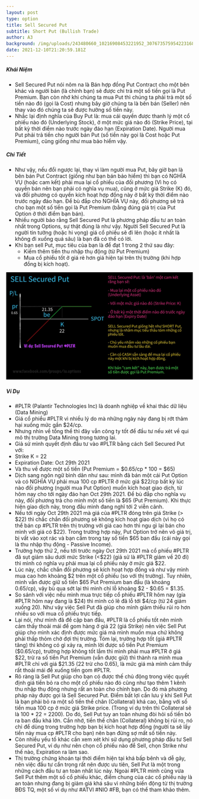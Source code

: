 ```yaml
---
layout: post
type: option
title: Sell Secured Put
subtitle: Short Put (Bullish Trade)
author: A3
background: /img/uploads/243480660_10216908453221952_3076735759542231685_n.jpeg
date: 2021-12-10T21:20:59.181Z
---
```

##### Khái Niệm

* Sell Secured Put nói nôm na là Bán hợp đồng Put Contract cho một bên khác và người bán (là chính bạn) sẽ được chi trả một số tiền gọi là Put Premium.
  Bạn còn nhớ khi chúng ta mua Put thì chúng ta phải trả một số tiền nào đó (gọi là Cost) nhưng bây giờ chúng ta là bên bán (Seller) nên thay vào đó chúng ta sẽ được hưởng số tiền này.
* Nhắc lại định nghĩa của Buy Put là: mua cái quyền được thanh lý một cổ phiếu nào đó (Underlying Stock), ở một mức giá nào đó (Strike Price), tại bất kỳ thời điểm nào trước ngày đáo hạn (Expiration Date). Người mua Put phải trả tiền cho người bán Put (số tiền này gọi là Cost hoặc Put Premium), cũng giống như mua bảo hiểm vậy.

##### Chi Tiết

* Như vậy, nếu đổi ngược lại, thay vì làm người mua Put, bây giờ bạn là bên bán Put Contract (giống như bạn bán bảo hiểm) thì bạn có NGHĨA VỤ (hoặc cam kết) phải mua lại cổ phiếu của đối phương (Vì họ có quyền bán nên bạn phải có nghĩa vụ mua), cũng ở mức giá Strike (K) đó, và đối phương có quyền kích hoạt hợp đồng này ở bất kỳ thời điểm nào trước ngày đáo hạn. Để bù đắp cho NGHĨA VỤ này, đối phương sẽ trả cho bạn một số tiền gọi là Put Premium (bằng đúng giá trị của Put Option ở thời điểm bạn bán).
* Nhiều người bảo rằng Sell Secured Put là phương pháp đầu tư an toàn nhất trong Options, sự thật đúng là như vậy. Người Sell Secured Put là người tin tưởng (hoặc hi vọng) giá cổ phiếu sẽ đi lên (hoặc ít nhất là không đi xuống quá sâu) là bạn đã có thể có lời.
* Khi bạn sell Put, mục tiêu của bạn là để đạt 1 trong 2 thứ sau đây:
  - Kiếm thêm tiền thu nhập thụ động (từ Put Premium)
  - Mua cổ phiểu tốt ở giá rẻ hơn giá hiện tại trên thị trường (khi hợp đồng bị kích hoạt).

![](/img/uploads/243480660_10216908453221952_3076735759542231685_n.jpeg)

##### Ví Dụ

* \#PLTR (Palantir Technologies Inc) là doanh nghiệp về khai thác dữ liệu (Data Mining)
* Giá cổ phiểu #PLTR vì nhiều lý do mà những ngày này đang bị rớt thảm hại xuống mức gần $24/cp.
* Nhưng nhìn về tổng thể thì đây vẫn công ty tốt để đầu tư nếu xét về qui mô thị trường Data Mining trong tương lai.
* Giả sử mình quyết định đầu tư vào #PLTR bằng cách Sell Secured Put với:
* Strike K = 22
* Expiration Date: Oct 29th 2021
* Và thu về được một số tiền (Put Premium = $0.65/cp * 100 = $65)
* Dịch sang ngôn ngữ bình dân như sau: mình đã bán một cái Put Option và có NGHĨA VỤ phải mua 100 cp #PLTR ở mức giá $22/cp bất kỳ lúc nào đối phương (người mua Put Option) muốn kích hoạt giao dịch, từ hôm nay cho tới ngày đáo hạn Oct 29th 2021. Để bù đắp cho nghĩa vụ này, đối phương trả cho mình một số tiền là $65 (Put Premium).
  Khi thực hiện giao dịch này, trong đầu mình đang nghĩ tới 2 viễn cảnh.
* Nếu tới ngày Oct 29th 2021 mà giá của #PLTR đóng trên giá Strike (> $22) thì chắc chắn đối phương sẽ không kích hoạt giao dịch (vì họ có thể bán cp #PLTR trên thị trường với giá cao hơn thì ngu gì lại bán cho mình với giá có $22). Trong trường hợp này, Put Option trở nên vô giá trị, bị vất vào xọt rác và bạn cầm trong tay số tiền $65 ban đầu (cái này gọi là thu nhập thụ động - Passive Income).
* Trường hợp thứ 2, nếu tới trước ngày Oct 29th 2021 mà cổ phiếu #PLTR đã sụt giảm sâu dưới mức Strike (<$22) (giả sử là #PLTR giảm về 20 đi) thì mình có nghĩa vụ phải mua lại cổ phiếu này ở mức giá $22.
* Lúc này, chắc chắn đối phương sẽ kích hoạt hợp đồng và như vậy mình mua cao hơn khoảng $2 trên một cổ phiếu (so với thị trường). Tuy nhiên, mình vẫn được giữ số tiền $65 Put Premium ban đầu (là khoảng 0.65/cp), vậy bù qua sớt lại thì mình chỉ lỗ khoảng $2 - $0.65 = $1.35.
* So sánh với việc nếu mình mua trực tiếp cổ phiếu #PLTR hôm nay (gía #PLTR hôm nay đang là $24) thì mình có lẽ đã lỗ tới $4/cp (từ 24 giảm xuống 20).
  Như vậy việc Sell Put đã giúp cho mình giảm thiểu rủi ro hơn nhiều so với mua cổ phiếu trực tiếp.
* Lại nói, như mình đã đề cập ban đầu, #PLTR là cổ phiếu tốt nên mình cảm thấy thoải mái để gom hàng ở giá 22 (giá Strike) nên việc Sell Put giúp cho mình xác định được mức giá mà mình muốn mua chứ không phải thấp thỏm chờ đợi thị trường.
  Tóm lại, trường hợp tốt (giá #PLTR tăng) thì không có gì xảy ra, mình lời được số tiền Put Premium ($0.65/cp), trường hợp không tốt lắm thì mình phải mua #PLTR ở giá $22, trừ ra số tiền Put Premium (vẫn được giữ) thì thành ra mình mua #PLTR chỉ với giá $21.35 (22 trừ cho 0.65), là mức giá mà mình cảm thấy rất thoải mái để xuống tiền gom #PLTR.
* Rõ ràng là Sell Put giúp cho bạn có được thế chủ động trong việc quyết định giá tiền bỏ ra cho một cổ phiếu nào đó cũng như tạo thêm 1 kênh thu nhập thụ động nhưng rất an toàn cho chính bạn. Do đó mà phương pháp này được gọi là Sell Secured Put.
  Điểm bất lợi cần lưu ý khi Sell Put là bạn phải bỏ ra một số tiền thế chân (Collateral) khá cao, bằng với số tiền mua 100 cp ở mức giá Strike price. (Trong ví dụ trên thì Collateral sẽ là 100 * 22 = 2200). Do đó, Sell Put tuy an toàn nhưng đòi hỏi số tiền bỏ ra ban đầu khá lớn. Cần nhớ, tiền thế chân (Collateral) không bị rủi ro, nó chỉ để dùng trong trường hợp bạn bị kích hoạt hợp đồng (người ta sẽ lấy tiền này mua cp #PLTR cho bạn) nên bạn đừng sợ mất số tiền này.
* Còn nhiều yếu tố khác cần xem xét khi sử dụng phương pháp đầu tư Sell Secured Put, ví dụ như nên chọn cổ phiếu nào để Sell, chọn Strike như thế nào, Expiration ra làm sao.
* Thị trường chứng khoán tại thời điểm hiện tại khá bấp bênh và dễ gãy, nên việc đầu tư cẩn trọng rất nên được ưu tiên, Sell Put là một trong những cách đầu tư an toàn nhất lúc này. Ngoài #PLTR mình cũng vừa Sell Put thêm một số cổ phiếu khác, điểm chung của các cổ phiếu này là an toàn nhưng đang bị giảm giá khá sâu vì những biến động từ thị trường BĐS TQ, một số ví dụ như #ATVI #NIO #FB, bạn có thể tham khảo thêm.